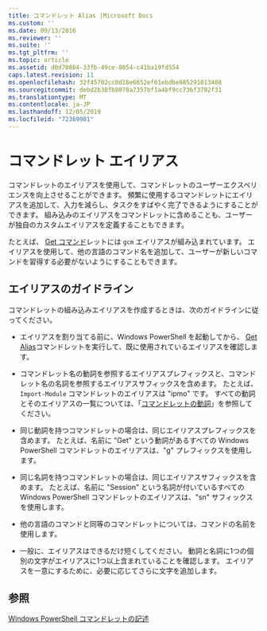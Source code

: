 ```yaml
---
title: コマンドレット Alias |Microsoft Docs
ms.custom: ''
ms.date: 09/13/2016
ms.reviewer: ''
ms.suite: ''
ms.tgt_pltfrm: ''
ms.topic: article
ms.assetid: d0d70864-33fb-49ce-8054-c41ba19fd554
caps.latest.revision: 11
ms.openlocfilehash: 32f45702cc0d28e6652ef61ebdbe085291013408
ms.sourcegitcommit: debd2b38fb8070a7357bf1a4bf9cc736f3702f31
ms.translationtype: MT
ms.contentlocale: ja-JP
ms.lasthandoff: 12/05/2019
ms.locfileid: "72369981"
---
```

# <a name="cmdlet-aliases"></a>コマンドレット エイリアス

コマンドレットのエイリアスを使用して、コマンドレットのユーザーエクスペリエンスを向上させることができます。 頻繁に使用するコマンドレットにエイリアスを追加して、入力を減らし、タスクをすばやく完了できるようにすることができます。 組み込みのエイリアスをコマンドレットに含めることも、ユーザーが独自のカスタムエイリアスを定義することもできます。

たとえば、 [Get コマンド](/powershell/module/microsoft.powershell.core/get-command)レットには `gcm` エイリアスが組み込まれています。 エイリアスを使用して、他の言語のコマンド名を追加して、ユーザーが新しいコマンドを習得する必要がないようにすることもできます。

## <a name="alias-guidelines"></a>エイリアスのガイドライン

コマンドレットの組み込みエイリアスを作成するときは、次のガイドラインに従ってください。

- エイリアスを割り当てる前に、Windows PowerShell を起動してから、 [Get Alias](/powershell/module/Microsoft.PowerShell.Utility/Get-Alias)コマンドレットを実行して、既に使用されているエイリアスを確認します。

- コマンドレット名の動詞を参照するエイリアスプレフィックスと、コマンドレット名の名詞を参照するエイリアスサフィックスを含めます。 たとえば、`Import-Module` コマンドレットのエイリアスは "ipmo" です。 すべての動詞とそのエイリアスの一覧については、「[コマンドレットの動詞](./approved-verbs-for-windows-powershell-commands.md)」を参照してください。

- 同じ動詞を持つコマンドレットの場合は、同じエイリアスプレフィックスを含めます。 たとえば、名前に "Get" という動詞があるすべての Windows PowerShell コマンドレットのエイリアスは、"g" プレフィックスを使用します。

- 同じ名詞を持つコマンドレットの場合は、同じエイリアスサフィックスを含めます。 たとえば、名前に "Session" という名詞が付いているすべての Windows PowerShell コマンドレットのエイリアスは、"sn" サフィックスを使用します。

- 他の言語のコマンドと同等のコマンドレットについては、コマンドの名前を使用します。

- 一般に、エイリアスはできるだけ短くしてください。 動詞と名詞に1つの個別の文字がエイリアスに1つ以上含まれていることを確認します。 エイリアスを一意にするために、必要に応じてさらに文字を追加します。

## <a name="see-also"></a>参照

[Windows PowerShell コマンドレットの記述](./writing-a-windows-powershell-cmdlet.md)
